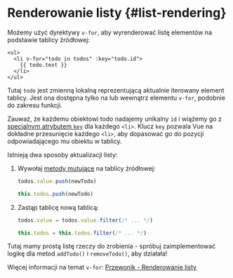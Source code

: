 # Renderowanie listy {#list-rendering}

Możemy użyć dyrektywy `v-for`, aby wyrenderować listę elementów na podstawie tablicy źródłowej:

```vue-html
<ul>
  <li v-for="todo in todos" :key="todo.id">
    {{ todo.text }}
  </li>
</ul>
```

Tutaj `todo` jest zmienną lokalną reprezentującą aktualnie iterowany element tablicy. Jest ona dostępna tylko na lub wewnątrz elementu `v-for`, podobnie do zakresu funkcji.

Zauważ, że każdemu obiektowi todo nadajemy unikalny `id` i wiążemy go z <a target="_blank" href="/api/built-in-special-attributes.html#key">specjalnym atrybutem `key`</a> dla każdego `<li>`. Klucz `key` pozwala Vue na dokładne przesunięcie każdego `<li>`, aby dopasować go do pozycji odpowiadającego mu obiektu w tablicy.

Istnieją dwa sposoby aktualizacji listy:

1. Wywołaj [metody mutujące](https://stackoverflow.com/questions/9009879/which-javascript-array-functions-are-mutating) na tablicy źródłowej:

   <div class="composition-api">

   ```js
   todos.value.push(newTodo)
   ```

     </div>
     <div class="options-api">

   ```js
   this.todos.push(newTodo)
   ```

   </div>

2. Zastąp tablicę nową tablicą:

   <div class="composition-api">

   ```js
   todos.value = todos.value.filter(/* ... */)
   ```

     </div>
     <div class="options-api">

   ```js
   this.todos = this.todos.filter(/* ... */)
   ```

   </div>

Tutaj mamy prostą listę rzeczy do zrobienia - spróbuj zaimplementować logikę dla metod `addTodo()` i `removeTodo()`, aby działała!

Więcej informacji na temat `v-for`: <a target="_blank" href="/guide/essentials/list.html">Przewonik - Renderowanie listy</a>
